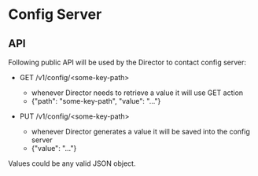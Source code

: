 # Config Server


## API

Following public API will be used by the Director to contact config server:

- GET /v1/config/&lt;some-key-path>
  - whenever Director needs to retrieve a value it will use GET action
  - {"path": "some-key-path", "value": "..."}

- PUT /v1/config/&lt;some-key-path>
  - whenever Director generates a value it will be saved into the config server
  - {"value": "..."}

Values could be any valid JSON object.
